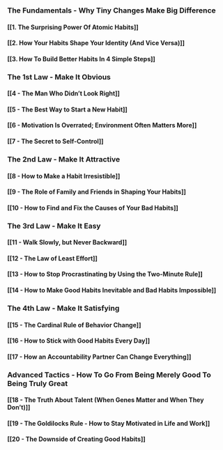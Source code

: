 ### The Fundamentals - Why Tiny Changes Make Big Difference

#### [[1. The Surprising Power Of Atomic Habits]]
#### [[2. How Your Habits Shape Your Identity (And Vice Versa)]]
#### [[3. How To Build Better Habits In 4 Simple Steps]]

### The 1st Law - Make It Obvious
#### [[4 - The Man Who Didn’t Look Right]]
#### [[5 - The Best Way to Start a New Habit]]
#### [[6 - Motivation Is Overrated; Environment Often Matters More]]
#### [[7 - The Secret to Self-Control]]

### The 2nd Law - Make It Attractive

#### [[8 - How to Make a Habit Irresistible]]
#### [[9 - The Role of Family and Friends in Shaping Your Habits]]
#### [[10 - How to Find and Fix the Causes of Your Bad Habits]]

### The 3rd Law - Make It Easy

#### [[11 - Walk Slowly, but Never Backward]]
#### [[12 - The Law of Least Effort]]
#### [[13 - How to Stop Procrastinating by Using the Two-Minute Rule]]
#### [[14 - How to Make Good Habits Inevitable and Bad Habits Impossible]]

### The 4th Law - Make It Satisfying

#### [[15 - The Cardinal Rule of Behavior Change]]
#### [[16 - How to Stick with Good Habits Every Day]]
#### [[17 - How an Accountability Partner Can Change Everything]]

### Advanced Tactics - How To Go From Being Merely Good To Being Truly Great

#### [[18 - The Truth About Talent (When Genes Matter and When They Don’t)]]
#### [[19 - The Goldilocks Rule - How to Stay Motivated in Life and Work]]
#### [[20 - The Downside of Creating Good Habits]]

